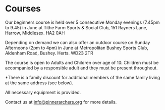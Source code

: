 # Courses

Our beginners course is held over 5 consecutive Monday evenings (7.45pm to 9.45) in June at Tithe Farm Sports & Social Club, 151 Rayners Lane, Harrow, Middlesex. HA2 0AH

Depending on demand we can also offer an outdoor course on Sunday Afternoons (2pm to 4pm) in June at Metropolitan Bushey Sports Club, Aldenham Road, Bushey. Herts. WD23 2TR

The course is open to Adults and Children over age of 10. Children must be accompanied by a responsible adult and they must be present throughout.

\*There is a family discount for additional members of the same family living at the same address (see below).

All necessary equipment is provided.

Contact us at [info@pinnerarchers.org](mailto:info@pinnerarchers.org) for more details.
